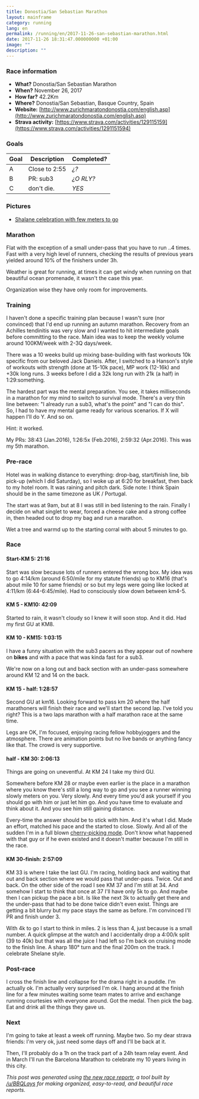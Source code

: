 ```yaml
---
title: Donostia/San Sebastian Marathon
layout: mainframe
category: running
lang: en
permalink: /running/en/2017-11-26-san-sebastian-marathon.html
date: 2017-11-26 18:31:47.000000000 +01:00
image: ""
description: ""
---
```


### Race information
* **What?** Donostia/San Sebastian Marathon
* **When?** November 26, 2017
* **How far?** 42.2Km
* **Where?** Donostia/San Sebastian, Basque Country, Spain
* **Website:** [http://www.zurichmaratondonostia.com/english.asp](http://www.zurichmaratondonostia.com/english.asp)
* **Strava activity:** [https://www.strava.com/activities/129115159](https://www.strava.com/activities/1291151594)

### Goals
| Goal | Description | Completed? |
|------|-------------|------------|
| A | Close to 2:55 | *¿?* |
| B | PR: sub3 | *¿O RLY?* |
| C | don't die. | *YES* |

### Pictures
* [Shalane celebration with few meters to go](https://i.imgur.com/CiOMZc1.jpg)

### Marathon

Flat with the exception of a small under-pass that you have to run ..4 times. Fast with a very high level of runners, checking the results of previous years yielded around 10% of the finishers under 3h.

Weather is great for running, at times it can get windy when running on that beautiful ocean promenade, it wasn't the case this year.

Organization wise they have only room for improvements.

### Training
I haven't done a specific training plan because I wasn't sure (nor convinced) that I'd end up running an autumn marathon. Recovery from an Achilles tendinitis was very slow and I wanted to hit intermediate goals before committing to the race. Main idea was to keep the weekly volume around 100KM/week with 2-3Q days/week.

There was a 10 weeks build up mixing base-building with fast workouts 10k specific from our beloved Jack Daniels. After, I switched to a Hanson's style of workouts with strength (done at 15-10k pace), MP work (12-16k) and +30k long runs. 3 weeks before I did a 32k long run with 21k (a half) in 1:29:something.

The hardest part was the mental preparation. You see, it takes milliseconds in a marathon for my mind to switch to survival mode. There's a very thin line between: "I already run a sub3, what's the point" and "I can do this". So, I had to have my mental game ready for various scenarios. If X will happen I'll do Y. And so on.

Hint: it worked.

My PRs: 38:43 (Jan.2016), 1:26:5x (Feb.2016), 2:59:32 (Apr.2016). This was my 5th marathon.

### Pre-race

Hotel was in walking distance to everything: drop-bag, start/finish line, bib pick-up (which I did Saturday), so I woke up at 6:20 for breakfast, then back to my hotel room. It was raining and pitch dark. Side note: I think Spain should be in the same timezone as UK / Portugal.

The start was at 9am, but at 8 I was still in bed listening to the rain. Finally I decide on what singlet to wear, forced a cheese cake and a strong coffee in, then headed out to drop my bag and run a marathon.

Wet a tree and warmd up to the starting corral with about 5 minutes to go.

### Race

#### Start-KM 5: 21:16
Start was slow because lots of runners entered the wrong box. My idea was to go 4:14/km (around 6:50/mile for my statute friends) up to KM16 (that's about mile 10 for same friends) or so but my legs were going like locked at 4:11/km (6:44-6:45/mile). Had to consciously slow down between km4-5.

#### KM 5 - KM10: 42:09
Started to rain, it wasn't cloudy so I knew it will soon stop. And it did. Had my first GU at KM8.

#### KM 10 - KM15: 1:03:15
I have a funny situation with the sub3 pacers as they appear out of nowhere on **bikes** and with a pace that was kinda fast for a sub3.

We're now on a long out and back section with an under-pass somewhere around KM 12 and 14 on the back.

#### KM 15 - half: 1:28:57
Second GU at km16. Looking forward to pass km 20 where the half marathoners will finish their race and we'll start the second lap. I've told you right? This is a two laps marathon with a half marathon race at the same time.

Legs are OK, I'm focused, enjoying racing fellow hobbyjoggers and the atmosphere. There are animation points but no live bands or anything fancy like that. The crowd is very supportive.

#### half - KM 30: 2:06:13
Things are going on uneventful. At KM 24 I take my third GU.

Somewhere before KM 28 or maybe even earlier is the place in a marathon where you know there's still a long way to go and you see a runner winning slowly meters on you. Very slowly. And every time you'd ask yourself if you should go with him or just let him go. And you have time to evaluate and think about it. And you see him still gaining distance.

Every-time the answer should be to stick with him. And it's what I did. Made an effort, matched his pace and the started to close. Slowly. And all of the sudden I'm in a full blown [cherry-picking mode](https://cloud259.com/2017/11/15/episode-60-allie-kieffer-and-the-2017-nyc-marathon/). Don't know what happened with that guy or if he even existed and it doesn't matter because I'm still in the race.

#### KM 30-finish: 2:57:09
KM 33 is where I take the last GU. I'm racing, holding back and waiting that out and back section where we would pass that under-pass. Twice. Out and back. On the other side of the road I see KM 37 and I'm still at 34. And somehow I start to think that once at 37 I'll have only 5k to go. And maybe then I can pickup the pace a bit. Is like the next 3k to actually get there and the under-pass that had to be done twice didn't even exist. Things are getting a bit blurry but my pace stays the same as before. I'm convinced I'll PR and finish under 3.

With 4k to go I start to think in miles. 2 is less than 4, just because is a small number. A quick glimpse at the watch and I accidentally drop a 4:00/k split (39 to 40k) but that was all the juice I had left so I'm back on cruising mode to the finish line. A sharp 180° turn and the final 200m on the track. I celebrate Shelane style.

### Post-race
I cross the finish line and collapse for the drama right in a puddle. I'm actually ok. I'm actually very surprised I'm ok. I hang around at the finish line for a few minutes waiting some team mates to arrive and exchange running courtesies with everyone around. Got the medal. Then pick the bag. Eat and drink all the things they gave us.

### Next
I'm going to take at least a week off running. Maybe two. So my dear strava friends: I'm very ok, just need some days off and I'll be back at it.

Then, I'll probably do a 1h on the track part of a 24h team relay event. And in March I'll run the Barcelona Marathon to celebrate my 10 years living in this city.

*This post was generated using [the new race reportr](https://martellaj.github.io/race-reportr/), a tool built by [/u/BBQLays](https://www.reddit.com/u/bbqlays) for making organized, easy-to-read, and beautiful race reports.*


